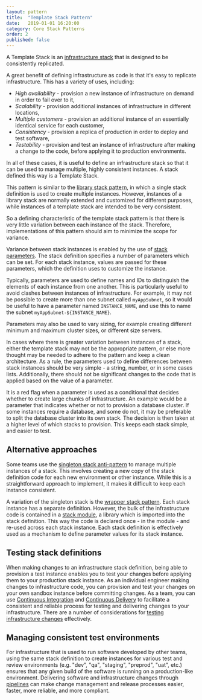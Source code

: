 ```yaml
---
layout: pattern
title:  "Template Stack Pattern"
date:   2019-01-01 16:20:00
category: Core Stack Patterns
order: 2
published: false
---
```


A Template Stack is an [infrastructure stack](/patterns/core-stack/) that is designed to be consistently replicated.

A great benefit of defining infrastructure as code is that it's easy to replicate infrastructure. This has a variety of uses, including:

- *High availability* - provision a new instance of infrastructure on demand in order to fail over to it,
- *Scalability* - provision additional instances of infrastructure in different locations,
- *Multiple customers* - provision an additional instance of an essentially identical service for each customer,
- *Consistency* - provision a replica of production in order to deploy and test software,
- *Testability* - provision and test an instance of infrastructure after making a change to the code, before applying it to production environments.

In all of these cases, it is useful to define an infrastructure stack so that it can be used to manage multiple, highly consistent instances. A stack defined this way is a Template Stack.

This pattern is similar to the [library stack pattern](/patterns/core-stack/library-stack.html), in which a single stack definition is used to create multiple instances. However, instances of a library stack are normally extended and customized for different purposes, while instances of a template stack are intended to be very consistent.

So a defining characteristic of the template stack pattern is that there is very little variation between each instance of the stack. Therefore, implementations of this pattern should aim to minimize the scope for variance.

Variance between stack instances is enabled by the use of [stack parameters](/patterns/stack-configuration/). The stack definition specifies a number of parameters which can be set. For each stack instance, values are passed for these parameters, which the definition uses to customize the instance.

Typically, parameters are used to define names and IDs to distinguish the elements of each instance from one another. This is particularly useful to avoid clashes between instances of infrastructure. For example, it may not be possible to create more than one subnet called `myAppSubnet`, so it would be useful to have a parameter named `INSTANCE_NAME`, and use this to name the subnet `myAppSubnet-${INSTANCE_NAME}`.

Parameters may also be used to vary sizing, for example creating different minimum and maximum cluster sizes, or different size servers.

In cases where there is greater variation between instances of a stack, either the template stack may not be the appropriate pattern, or else more thought may be needed to adhere to the pattern and keep a clean architecture. As a rule, the parameters used to define differences between stack instances should be very simple - a string, number, or in some cases lists. Additionally, there should not be significant changes to the code that is applied based on the value of a parameter.

It is a red flag when a parameter is used as a conditional that decides whether to create large chunks of infrastructure. An example would be a parameter that indicates whether or not to provision a database cluster. If some instances require a database, and some do not, it may be preferable to split the database cluster into its own stack. The decision is then taken at a higher level of which stacks to provision. This keeps each stack simple, and easier to test.


## Alternative approaches

Some teams use the [singleton stack anti-pattern](singleton-stack.html) to manage multiple instances of a stack. This involves creating a new copy of the stack definition code for each new environment or other instance. While this is a straightforward approach to implement, it makes it difficult to keep each instance consistent.

A variation of the singleton stack is the [wrapper stack pattern](wrapper-stack.html). Each stack instance has a separate definition. However, the bulk of the infrastructure code is contained in a [stack module](stack-module.html), a library which is imported into the stack definition. This way the code is declared once - in the module - and re-used across each stack instance. Each stack definition is effectively used as a mechanism to define parameter values for its stack instance. 


## Testing stack definitions

When making changes to an infrastructure stack definition, being able to provision a test instance enables you to test your changes before applying them to your production stack instance. As an individual engineer making changes to infrastructure code, you can provision and test your changes on your own sandbox instance before committing changes. As a team, you can use [Continuous Integration](https://martinfowler.com/articles/continuousIntegration.html) and [Continuous Delivery](https://martinfowler.com/bliki/ContinuousDelivery.html) to facilitate a consistent and reliable process for testing and delivering changes to your infrastructure. There are a number of considerations for [testing infrastructure changes](/patterns/testing-stacks/) effectively.


## Managing consistent test environments

For infrastructure that is used to run software developed by other teams, using the same stack definition to create instances for various test and review environments (e.g. "dev", "qa", "staging", "preprod", "uat", etc.) ensures that any given build of the software is running on a production-like environment. Delivering software and infrastructure changes through [pipelines](../stack-pipelines) can make change management and release processes easier, faster, more reliable, and more compliant.

